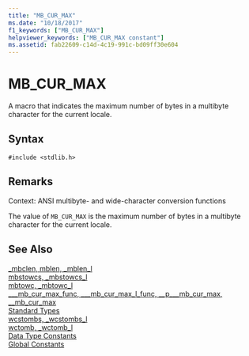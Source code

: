 ```yaml
---
title: "MB_CUR_MAX"
ms.date: "10/18/2017"
f1_keywords: ["MB_CUR_MAX"]
helpviewer_keywords: ["MB_CUR_MAX constant"]
ms.assetid: fab22609-c14d-4c19-991c-bd09ff30e604
---
```

# MB_CUR_MAX

A macro that indicates the maximum number of bytes in a multibyte character for the current locale.

## Syntax

```
#include <stdlib.h>
```

## Remarks

Context: ANSI multibyte- and wide-character conversion functions

The value of `MB_CUR_MAX` is the maximum number of bytes in a multibyte character for the current locale.

## See Also

[_mbclen, mblen, _mblen_l](../c-runtime-library/reference/mbclen-mblen-mblen-l.md)<br/>
[mbstowcs, _mbstowcs_l](../c-runtime-library/reference/mbstowcs-mbstowcs-l.md)<br/>
[mbtowc, _mbtowc_l](../c-runtime-library/reference/mbtowc-mbtowc-l.md)<br/>
[&#95;&#95;&#95;mb_cur_max_func, &#95;&#95;&#95;mb_cur_max_l_func, &#95;&#95;p&#95;&#95;&#95;mb_cur_max, &#95;&#95;mb_cur_max](../c-runtime-library/mb-cur-max-func-mb-cur-max-l-func-p-mb-cur-max-mb-cur-max.md)<br/>
[Standard Types](../c-runtime-library/standard-types.md)<br/>
[wcstombs, _wcstombs_l](../c-runtime-library/reference/wcstombs-wcstombs-l.md)<br/>
[wctomb, _wctomb_l](../c-runtime-library/reference/wctomb-wctomb-l.md)<br/>
[Data Type Constants](../c-runtime-library/data-type-constants.md)<br/>
[Global Constants](../c-runtime-library/global-constants.md)

